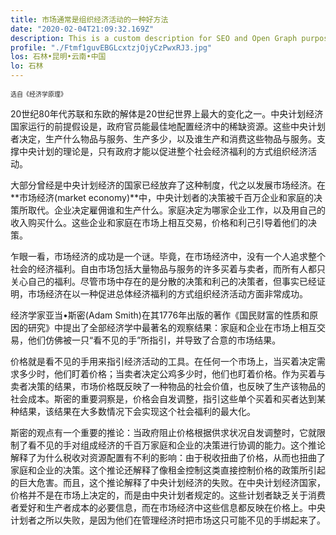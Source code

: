```yaml
---
title: 市场通常是组织经济活动的一种好方法
date: "2020-02-04T21:09:32.169Z"
description: This is a custom description for SEO and Open Graph purposes, rather than the default generated excerpt. Simply add a description field to the frontmatter.
profile: "./Ftmf1guvEBGLcxtzjOjyCzPwxRJ3.jpg"
los: 石林•昆明•云南•中国
lo: 石林
---
```


<font size=1 margin-bootom=0>选自《经济学原理》</font>

20世纪80年代苏联和东欧的解体是20世纪世界上最大的变化之一。中央计划经济国家运行的前提假设是，政府官员能最佳地配置经济中的稀缺资源。这些中央计划者决定，生产什么物品与服务、生产多少，以及谁生产和消费这些物品与服务。支撑中央计划的理论是，只有政府才能以促进整个社会经济福利的方式组织经济活动。

大部分曾经是中央计划经济的国家已经放弃了这种制度，代之以发展市场经济。在**市场经济(market economy)**中，中央计划者的决策被千百万企业和家庭的决策所取代。企业决定雇佣谁和生产什么。家庭决定为哪家企业工作，以及用自己的收入购买什么。这些企业和家庭在市场上相互交易，价格和利己引导着他们的决策。

乍眼一看，市场经济的成功是一个谜。毕竟，在市场经济中，没有一个人追求整个社会的经济福利。自由市场包括大量物品与服务的许多买着与卖者，而所有人都只关心自己的福利。尽管市场中存在的是分散的决策和利己的决策者，但事实已经证明，市场经济在以一种促进总体经济福利的方式组织经济活动方面非常成功。

经济学家亚当•斯密(Adam Smith)在其1776年出版的著作《国民财富的性质和原因的研究》中提出了全部经济学中最著名的观察结果：家庭和企业在市场上相互交易，他们仿佛被一只“看不见的手”所指引，并导致了合意的市场结果。

价格就是看不见的手用来指引经济活动的工具。在任何一个市场上，当买着决定需求多少时，他们盯着价格；当卖者决定公鸡多少时，他们也盯着价格。作为买着与卖者决策的结果，市场价格既反映了一种物品的社会价值，也反映了生产该物品的社会成本。斯密的重要洞察是，价格会自发调整，指引这些单个买着和买者达到某种结果，该结果在大多数情况下会实现这个社会福利的最大化。

斯密的观点有一个重要的推论：当政府阻止价格根据供求状况自发调整时，它就限制了看不见的手对组成经济的千百万家庭和企业的决策进行协调的能力。这个推论解释了为什么税收对资源配置有不利的影响：由于税收扭曲了价格，从而也扭曲了家庭和企业的决策。这个推论还解释了像租金控制这类直接控制价格的政策所引起的巨大危害。而且，这个推论解释了中央计划经济的失败。在中央计划经济国家，价格并不是在市场上决定的，而是由中央计划者规定的。这些计划者缺乏关于消费者爱好和生产者成本的必要信息，而在市场经济中这些信息都反映在价格上。中央计划者之所以失败，是因为他们在管理经济时把市场这只可能不见的手绑起来了。
